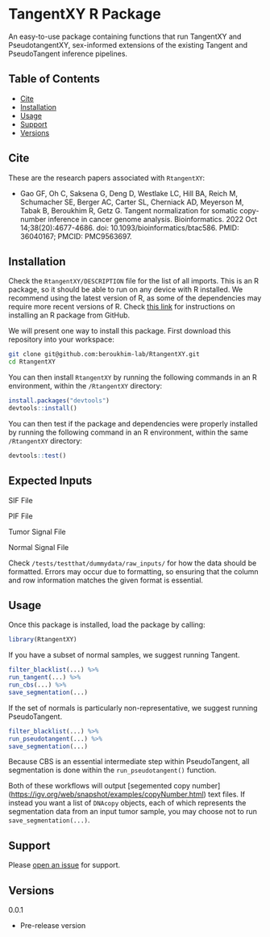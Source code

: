 # TangentXY R Package

An easy-to-use package containing functions that run TangentXY and PseudotangentXY, sex-informed extensions of the existing Tangent and PseudoTangent inference pipelines.

## Table of Contents

-   [Cite](#cite)
-   [Installation](#installation)
-   [Usage](#usage)
-   [Support](#support)
-   [Versions](#versions)


## Cite

These are the research papers associated with `RtangentXY`:

* Gao GF, Oh C, Saksena G, Deng D, Westlake LC, Hill BA, Reich M, Schumacher SE, Berger AC, Carter SL, Cherniack AD, Meyerson M, Tabak B, Beroukhim R, Getz G. Tangent normalization for somatic copy-number inference in cancer genome analysis. Bioinformatics. 2022 Oct 14;38(20):4677-4686. doi: 10.1093/bioinformatics/btac586. PMID: 36040167; PMCID: PMC9563697.

## Installation

Check the `RtangentXY/DESCRIPTION` file for the list of all imports. This is an R package, so it should be able to run on any device with R installed. We recommend using the latest version of R, as some of the dependencies may require more recent versions of R. Check [this link](https://cran.r-project.org/web/packages/githubinstall/vignettes/githubinstall.html) for instructions on installing an R package from GitHub.

We will present one way to install this package. First download this repository into your workspace:

```sh
git clone git@github.com:beroukhim-lab/RtangentXY.git
cd RtangentXY
```

You can then install `RtangentXY` by running the following commands in an R environment, within the `/RtangentXY` directory:

```r
install.packages("devtools")
devtools::install()
```

You can then test if the package and dependencies were properly installed by running the following command in an R environment, within the same `/RtangentXY` directory:

```r
devtools::test()
```

## Expected Inputs

SIF File

PIF File

Tumor Signal File

Normal Signal File

Check  `/tests/testthat/dummydata/raw_inputs/` for how the data should be formatted. Errors may occur due to formatting, so ensuring that the column and row information matches the given format is essential.

## Usage

Once this package is installed, load the package by calling:

```r
library(RtangentXY)
```

If you have a subset of normal samples, we suggest running Tangent.

```r
filter_blacklist(...) %>%
run_tangent(...) %>%
run_cbs(...) %>%
save_segmentation(...)
```

If the set of normals is particularly non-representative, we suggest running PseudoTangent.

```r
filter_blacklist(...) %>%
run_pseudotangent(...) %>%
save_segmentation(...)
```

Because CBS is an essential intermediate step within PseudoTangent, all segmentation is done within the `run_pseudotangent()` function.

Both of these workflows will output [segemented copy number] (https://igv.org/web/snapshot/examples/copyNumber.html) text files. If instead you want a list of `DNAcopy` objects, each of which represents the segmentation data from an input tumor sample, you may choose not to run `save_segmentation(...)`.

## Support

Please [open an issue](https://github.com/beroukhim-lab/RtangentXY/issues/new) for support.

## Versions

0.0.1

-   Pre-release version
